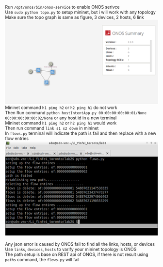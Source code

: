 Run `/opt/onos/bin/onos-service` to enable ONOS serivce <br>
Use `sudo python topo.py` to setup mininet, but i will work with any topology <br>
Make sure the topo graph is same as figure, 3 devices, 2 hosts, 6 link<br>
![topology gui](topo.png "topology gui")
Mininet command `h1 ping h2` or `h2 ping h1` do not work<br>
Then Run command `python hostIntentApp.py 00:00:00:00:00:01/None 00:00:00:00:00:02/None` or any host id in a new terminal<br> 
Mininet command `h1 ping h2` or `h2 ping h1` would work<br>
Then run command `link s1 s2 down` in mininet<br>
In `flows.py` terminal will indicate the path is fail and then replace with a new flow entries
![terminal result](output.png "terminal result")
<br>
<br>
Any json error is caused by ONOS fail to find all the links, hosts, or devices <br>
Use `links`, `devices`, `hosts` to varify your mininet topology is ONOS<br>
The path setup is base on REST api of ONOS, if there is not result using `paths` command, the `flows.py` will fail

